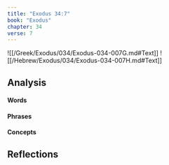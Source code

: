 ```yaml
---
title: "Exodus 34:7"
book: "Exodus"
chapter: 34
verse: 7
---
```

![[/Greek/Exodus/034/Exodus-034-007G.md#Text]]
![[/Hebrew/Exodus/034/Exodus-034-007H.md#Text]]

## Analysis

#### Words

#### Phrases

#### Concepts

## Reflections
